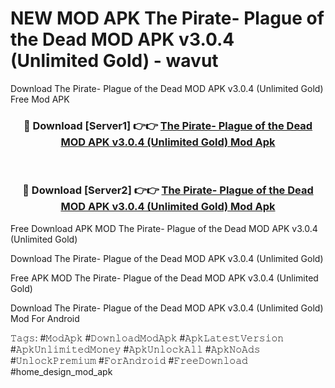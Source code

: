 # NEW MOD APK The Pirate- Plague of the Dead MOD APK v3.0.4 (Unlimited Gold) - wavut
Download The Pirate- Plague of the Dead MOD APK v3.0.4 (Unlimited Gold) Free Mod APK

<div align="center">
<h3>🔴 Download [Server1] 👉👉 <a href="https://apk-comot.site?title=The_Pirate-_Plague_of_the_Dead_MOD_APK_v3.0.4_(Unlimited_Gold)">The Pirate- Plague of the Dead MOD APK v3.0.4 (Unlimited Gold) Mod Apk</a></h3><br>

<h3>🔴 Download [Server2] 👉👉 <a href="https://apk-comot.site?title=The_Pirate-_Plague_of_the_Dead_MOD_APK_v3.0.4_(Unlimited_Gold)">The Pirate- Plague of the Dead MOD APK v3.0.4 (Unlimited Gold) Mod Apk</a></h3>
</div>


Free Download APK MOD The Pirate- Plague of the Dead MOD APK v3.0.4 (Unlimited Gold)

Download The Pirate- Plague of the Dead MOD APK v3.0.4 (Unlimited Gold) 

Free APK MOD The Pirate- Plague of the Dead MOD APK v3.0.4 (Unlimited Gold) 

Download The Pirate- Plague of the Dead MOD APK v3.0.4 (Unlimited Gold) Mod For Android

𝚃𝚊𝚐𝚜: #𝙼𝚘𝚍𝙰𝚙𝚔 #𝙳𝚘𝚠𝚗𝚕𝚘𝚊𝚍𝙼𝚘𝚍𝙰𝚙𝚔 #𝙰𝚙𝚔𝙻𝚊𝚝𝚎𝚜𝚝𝚅𝚎𝚛𝚜𝚒𝚘𝚗 #𝙰𝚙𝚔𝚄𝚗𝚕𝚒𝚖𝚒𝚝𝚎𝚍𝙼𝚘𝚗𝚎𝚢 #𝙰𝚙𝚔𝚄𝚗𝚕𝚘𝚌𝚔𝙰𝚕𝚕 #𝙰𝚙𝚔𝙽𝚘𝙰𝚍𝚜 #𝚄𝚗𝚕𝚘𝚌𝚔𝙿𝚛𝚎𝚖𝚒𝚞𝚖 #𝙵𝚘𝚛𝙰𝚗𝚍𝚛𝚘𝚒𝚍 #𝙵𝚛𝚎𝚎𝙳𝚘𝚠𝚗𝚕𝚘𝚊𝚍 #home_design_mod_apk